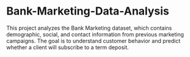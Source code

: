 # Bank-Marketing-Data-Analysis
This project analyzes the Bank Marketing dataset, which contains demographic, social, and contact information from previous marketing campaigns. The goal is to understand customer behavior and predict whether a client will subscribe to a term deposit.
